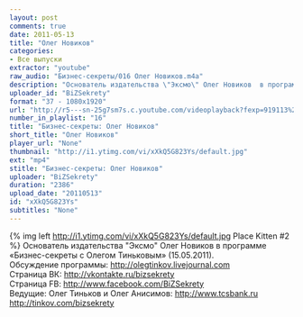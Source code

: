 ```yaml
---
layout: post
comments: true
date: 2011-05-13
title: "Олег Новиков"
categories:
- Все выпуски
extractor: "youtube"
raw_audio: "Бизнес-секреты/016 Олег Новиков.m4a"
description: "Основатель издательства \"Эксмо\" Олег Новиков  в программе «Бизнес-секреты с Олегом Тиньковым» (15.05.2011).\nОбсуждение программы: http://olegtinkov.livejournal.com\nСтраница ВК: http://vkontakte.ru/bizsekrety\nСтраница FB: http://www.facebook.com/BiZSekrety\nВедущие: Олег Тиньков и Олег Анисимов: http://www.tcsbank.ru   http://tinkov.com/bizsekrety"
uploader_id: "BiZSekrety"
format: "37 - 1080x1920"
url: "http://r5---sn-25g7sm7s.c.youtube.com/videoplayback?fexp=919113%2C906081%2C910019%2C910207%2C914083%2C916625%2C920704%2C912806%2C902000%2C919512%2C929901%2C913605%2C925006%2C906938%2C931202%2C931203%2C931401%2C908529%2C930803%2C920201%2C930101%2C930603%2C906834%2C926403&sparams=cp%2Cid%2Cip%2Cipbits%2Citag%2Cratebypass%2Csource%2Cupn%2Cexpire&expire=1362866960&id=c57910e46f36dd8b&ipbits=8&upn=T79VyOjffg4&ms=au&newshard=yes&ip=92.255.182.31&key=yt1&itag=37&sver=3&mv=m&cp=U0hVR1hRVF9LSkNONV9QS1hKOjFvaGRMRUpxcHRJ&source=youtube&mt=1362843856&ratebypass=yes&signature=CCE1190AD45B2AAF58D7ACB3B7CE26FCF4FC9F12.85A5B36A1B07511ABBA7F937BAFF5EA5840D6A58"
number_in_playlist: "16"
title: "Бизнес-секреты: Олег Новиков"
short_title: "Олег Новиков"
player_url: "None"
thumbnail: "http://i1.ytimg.com/vi/xXkQ5G823Ys/default.jpg"
ext: "mp4"
stitle: "Бизнес-секреты: Олег Новиков"
uploader: "BiZSekrety"
duration: "2386"
upload_date: "20110513"
id: "xXkQ5G823Ys"
subtitles: "None"
---
```


{% img left http://i1.ytimg.com/vi/xXkQ5G823Ys/default.jpg Place Kitten #2 %}
Основатель издательства "Эксмо" Олег Новиков  в программе «Бизнес-секреты с Олегом Тиньковым» (15.05.2011).  
Обсуждение программы: http://olegtinkov.livejournal.com  
Страница ВК: http://vkontakte.ru/bizsekrety  
Страница FB: http://www.facebook.com/BiZSekrety  
Ведущие: Олег Тиньков и Олег Анисимов: http://www.tcsbank.ru   http://tinkov.com/bizsekrety